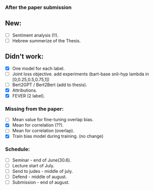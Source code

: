 ### After the paper submission

## New:
- [ ] Sentiment analysis (!!).
- [ ] Hebrew summerize of the Thesis.

## Didn't work:
- [X] One model for each label.
- [ ] Joint loss objective. add experiments (bart-base snli-hyp lambda in [0,0.25,0.5,0.75,1])
- [ ] Bert2GPT / Bert2Bert (add to thesis).
- [X] Attributions.
- [X] FEVER (2 label).

### Missing from the paper:
- [ ] Mean value for fine-tuning overlap bias.
- [X] Mean for correlation (??).
- [ ] Mean for correlation (overlap).
- [X] Train bias model during training. (no change)

### Schedule:
- [ ] Seminar - end of June(30.6).
- [ ] Lecture start of July.
- [ ] Send to judes - middle of july.
- [ ] Defend - middle of august.
- [ ] Submission - end of august.
